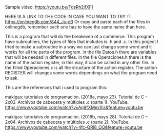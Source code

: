 Sample video: https://youtu.be/FdsRh2jfXFI

HERE IS A LINK TO THE CODE IN CASE YOU WANT TO TRY IT: https://onlinegdb.com/844_Js-cB
Or copy and paste each of the files in onlinegdb, remember each one has to have the same name than here.

This is a program that will do the breakeven of a commerce. 
This program have subroutines, the types of files that includes is .h and .c.
In this project I tried to make a subroutine in a way we can just change some 
word and it works for all the parts of the program.
in the file Datos.h  there are variables that will be needed in different files.
In the file Operaciones.h there is the name of the action register, in this way, it can be 
called in any other file.
In the filled Operaciones.c is all the structure of the action register.
The action REGISTER will changes some words dependings on what the program need to ask.

This are the references that i used to program this:

makigas: tutoriales de programación. (2018a, mayo 23). Tutorial de C – 2x03. 
Archivos de cabecera y múltiples .c (parte 1). YouTube. 
https://www.youtube.com/watch?v=Aq9fXMevXis&feature=youtu.be

makigas: tutoriales de programación. (2018b, mayo 28). Tutorial de C – 2x04. 
Archivos de cabecera y múltiples .c (parte 2). YouTube. 
https://www.youtube.com/watch?v=4fc-QRl8_QQ&feature=youtu.be
